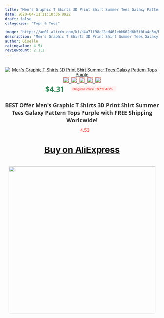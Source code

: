 ```yaml
---
title: "Men's Graphic T Shirts 3D Print Shirt Summer Tees Galaxy Pattern Tops Purple"
date: 2020-04-11T11:10:36.892Z
draft: false
categories: "Tops & Tees"

image: "https://ae01.alicdn.com/kf/H4a71f98cf2ed461ebb662d6b5f0fa4c5m/Men-s-Graphic-T-Shirts-3D-Print-Shirt-Summer-Tees-Galaxy-Pattern-Tops-Purple.jpg"
description: "Men's Graphic T Shirts 3D Print Shirt Summer Tees Galaxy Pattern Tops Purple"
author: Giselle
ratingvalue: 4.53
reviewcount: 2.111
---
```

<br>
<div style="text-align: center;">
<a href="https://s.click.aliexpress.com/e/_9G9vtx" target="_blank" rel="nofollow noopener noreferrer"><img alt="Men's Graphic T Shirts 3D Print Shirt Summer Tees Galaxy Pattern Tops Purple" class="magnifier-image" src="https://ae01.alicdn.com/kf/H4a71f98cf2ed461ebb662d6b5f0fa4c5m/Men-s-Graphic-T-Shirts-3D-Print-Shirt-Summer-Tees-Galaxy-Pattern-Tops-Purple.jpg_640x640.jpg">
<br>
<img style="border:1px solid salmon" src="https://ae01.alicdn.com/kf/H4a71f98cf2ed461ebb662d6b5f0fa4c5m/Men-s-Graphic-T-Shirts-3D-Print-Shirt-Summer-Tees-Galaxy-Pattern-Tops-Purple.jpg_120x120.jpg">&nbsp;&nbsp;<img style="border:1px solid salmon" src="https://ae01.alicdn.com/kf/H9f70fb0cf3e74ff798ba0ca9898205009/Men-s-Graphic-T-Shirts-3D-Print-Shirt-Summer-Tees-Galaxy-Pattern-Tops-Purple.jpg_120x120.jpg">&nbsp;&nbsp;<img style="border:1px solid salmon" src="_120x120.jpg">&nbsp;&nbsp;<img style="border:1px solid salmon" src="_120x120.jpg">&nbsp;&nbsp;<img style="border:1px solid salmon" src="_120x120.jpg"></a></div><br0>
<div style="text-align: center;"><span style="background-color: white; border: 0px; box-sizing: border-box; color: seagreen; display: inline-block; font-family: &quot;open sans&quot; , &quot;arial&quot; , &quot;helvetica&quot; , sans-serif , &quot;heiti&quot;; font-size: 24px; font-stretch: inherit; font-weight: 700; line-height: inherit; margin: 0px 10px 0px 0px; padding: 0px; vertical-align: middle;">$4.31 </span>
<span style="background: rgb(255 , 241 , 241); border-radius: 3px; border: 0px; box-sizing: border-box; color: #ff4747; display: inline-block; font-family: inherit; font-size: 12px; font-stretch: inherit; font-style: inherit; font-variant: inherit; font-weight: 600; line-height: inherit; margin: 0px; padding: 2px 5px; transform: scale(0.9); vertical-align: middle;">Original Price : <b style="text-decoration: line-through;">$7.19 </b> 40%&nbsp;&nbsp;</span></div>
<h1 style="color: #333333; display: inline-block; font-family: &quot;open sans&quot; , &quot;arial&quot; , &quot;helvetica&quot; , sans-serif , &quot;heiti&quot;; font-size: 18px; font-stretch: inherit; font-weight: 700; text-align: center;">BEST Offer Men's Graphic T Shirts 3D Print Shirt Summer Tees Galaxy Pattern Tops Purple with FREE Shipping Worldwide!</h1>
<div style="color: #ff4747; text-align: center;">
<img src="https://4.bp.blogspot.com/-M0ZcTcb-5uY/XleCXlxnR4I/AAAAAAAAAEc/OrjgMkXV1oMQFaCRZj5HQwOCBcu3w1FegCPcBGAYYCw/s1600/star.png" style="height: 15px;">&nbsp;<b>4.53</b></div>
<div class="button_cont" align="center"><a class="buynow_a" href="https://s.click.aliexpress.com/e/_9G9vtx" target="_blank" rel="nofollow noopener noreferrer"><H1>Buy on AliExpress</H1></a></div><br>
<div class="separator" style="clear: both; text-align: center;">
<img src="https://lh3.googleusercontent.com/-pTy5HemUv9M/XlePHvY0dAI/AAAAAAAAAE4/0nX5iRUoIWY8eMW9Dpxeirr157OZliDIgCLcBGAsYHQ/s1600/badge.gif" width="480">
</div>
